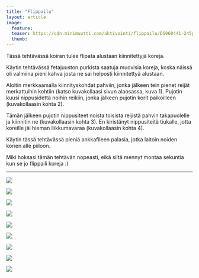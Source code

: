 ```yaml
---
title: "Flippailu"
layout: article
image:
  feature:
  teaser: https://cdn.minimuutti.com/aktivointi/flippailu/DS060441-245px.jpg
  thumb:
---
```


Tässä tehtävässä koiran tulee flipata alustaan kiinnitettyjä koreja.

Käytin tehtävässä fetajuuston purkista saatuja muovisia koreja, koska näissä oli valmiina pieni kahva josta ne sai helposti kiinnitettyä alustaan.

Aloitin merkkaamalla kiinnityskohdat pahviin, jonka jälkeen tein pienet reijät merkattuihin kohtiin (katso kuvakollaasi sivun alaosassa, kuva 1). Pujotin kuusi nippusidettä noihin reikiin, jonka jälkeen pujotin korit paikoilleen (kuvakollaasin kohta 2).

Tämän jälkeen pujotin nippusiteet noista toisista reijistä pahvin takapuolelle ja kiinnitin ne (kuvakollaasin kohta 3). En kiristänyt nippusiteitä tiukalle, jotta koreille jäi hieman liikkumavaraa (kuvakollaasin kohta 4).

Käytin tässä tehtävässä pieniä ankkafileen palasia, jotka laitoin noiden korien alle piiloon.

Miki hoksasi tämän tehtävän nopeasti, eikä siltä mennyt montaa sekuntia kun se jo flippaili koreja :)

---

![](https://cdn.minimuutti.com/aktivointi/flippailu/DS06021-800px.jpg)

![](https://cdn.minimuutti.com/aktivointi/flippailu/DS06072-800px.jpg)

![](https://cdn.minimuutti.com/aktivointi/flippailu/DS06074-800px.jpg)

![](https://cdn.minimuutti.com/aktivointi/flippailu/DS06075-800px.jpg)

![](https://cdn.minimuutti.com/aktivointi/flippailu/DS06078-800px.jpg)

![](https://cdn.minimuutti.com/aktivointi/flippailu/DS06029-800px.jpg)

![](https://cdn.minimuutti.com/aktivointi/flippailu/DS06042-800px.jpg)

![](https://cdn.minimuutti.com/aktivointi/flippailu/DS06044-800px.jpg)

![](https://cdn.minimuutti.com/aktivointi/flippailu/Kollaasi_flip-800px.jpg)
